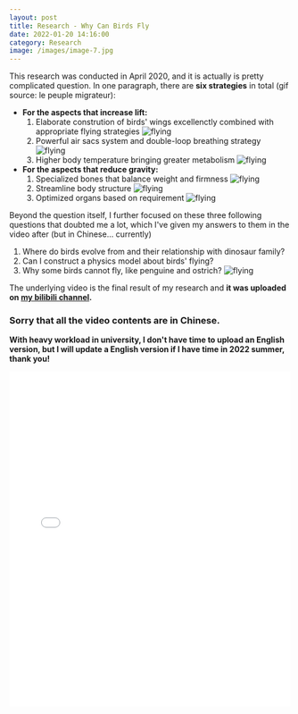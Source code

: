 ```yaml
---
layout: post
title: Research - Why Can Birds Fly
date: 2022-01-20 14:16:00
category: Research
image: /images/image-7.jpg
---
```

This research was conducted in April 2020, and it is actually is pretty complicated question.
In one paragraph, there are **six strategies** in total (gif source: le peuple migrateur):
* **For the aspects that increase lift:**
    1. Elaborate constrution of birds' wings excellenctly combined with appropriate flying strategies
    ![flying](/post-images/Why-Can-Bird-Fly/2.gif)
    2. Powerful air sacs system and double-loop breathing strategy
    ![flying](/post-images/Why-Can-Bird-Fly/1.gif)
    3. Higher body temperature bringing greater metabolism
    ![flying](/post-images/Why-Can-Bird-Fly/4.gif)
* **For the aspects that reduce gravity:**
    1. Specialized bones that balance weight and firmness
    ![flying](/post-images/Why-Can-Bird-Fly/5.gif)
    2. Streamline body structure
    ![flying](/post-images/Why-Can-Bird-Fly/3.gif)
    3. Optimized organs based on requirement
    ![flying](/post-images/Why-Can-Bird-Fly/6.gif)

Beyond the question itself, I further focused on these three following questions that doubted me a lot, which I've given my answers to them in the video after (but in Chinese... currently)
1. Where do birds evolve from and their relationship with dinosaur family?
2. Can I construct a physics model about birds' flying?
3. Why some birds cannot fly, like penguine and ostrich?
![flying](/post-images/Why-Can-Bird-Fly/7.gif)

The underlying video is the final result of my research and **it was uploaded on [my bilibili channel](https://www.bilibili.com/video/BV1zz411b7kr?spm_id_from=333.999.0.0).** 

### Sorry that all the video contents are in Chinese.

**With heavy workload in university, I don't have time to upload an English version, but I will update a English version if I have time in 2022 summer, thank you!**
<iframe src="//player.bilibili.com/player.html?aid=200175185&bvid=BV1zz411b7kr&cid=176838223&page=1" scrolling="no" border="0" frameborder="no" framespacing="0" allowfullscreen="true" width="100%" height="600" high_quality="1" danmaku="1"> </iframe>